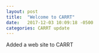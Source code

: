 ```yaml
---
layout: post
title:  "Welcome to CARRT"
date:   2017-12-03 10:09:18 -0500
categories: CARRT update
---
```


Added a web site to CARRT
